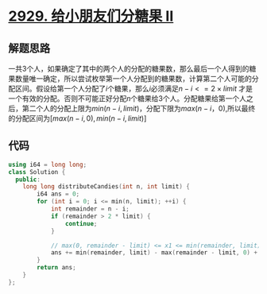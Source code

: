 # [2929. 给小朋友们分糖果 II](https://leetcode.cn/problems/distribute-candies-among-children-ii/)

## 解题思路

一共3个人，如果确定了其中的两个人的分配的糖果数，那么最后一个人得到的糖果数量唯一确定，所以尝试枚举第一个人分配到的糖果数，计算第二个人可能的分配区间。假设给第一个人分配了$i$个糖果，那么$i$必须满足$n - i <= 2 \times limit$ 才是一个有效的分配。否则不可能正好分配$n$个糖果给3个人。分配糖果给第一个人之后，第二个人的分配上限为$min(n - i, limit)$，分配下限为$max(n - i， 0)$,所以最终的分配区间为$[max(n - i, 0), min(n - i, limit)]$

## 代码

```cpp
using i64 = long long;
class Solution {
  public:
    long long distributeCandies(int n, int limit) {
        i64 ans = 0;
        for (int i = 0; i <= min(n, limit); ++i) {
            int remainder = n - i;
            if (remainder > 2 * limit) {
                continue;
            }

            // max(0, remainder - limit) <= x1 <= min(remainder, limit)
            ans += min(remainder, limit) - max(remainder - limit, 0) + 1;
        }
        return ans;
    }
};

```

